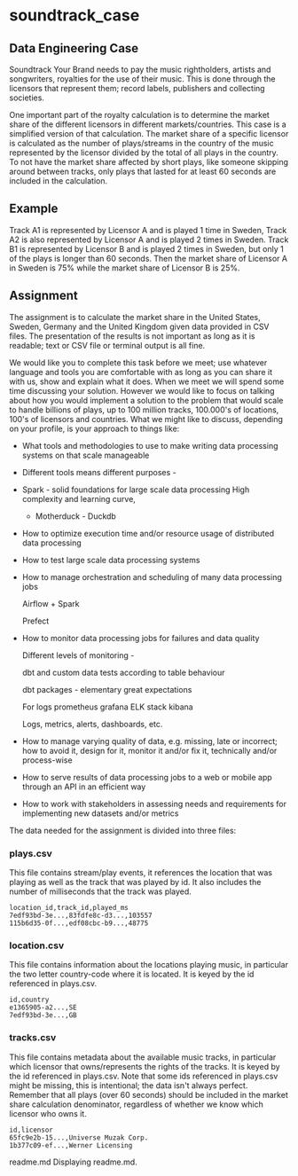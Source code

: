 # soundtrack_case

Data Engineering Case
---------------------

Soundtrack Your Brand needs to pay the music rightholders, artists and songwriters, royalties for
the use of their music. This is done through the licensors that represent them; record labels,
publishers and collecting societies.

One important part of the royalty calculation is to determine the market share of the different
licensors in different markets/countries. This case is a simplified version of that calculation.
The market share of a specific licensor is calculated as the number of plays/streams in the country
of the music represented by the licensor divided by the total of all plays in the country. To not
have the market share affected by short plays, like someone skipping around between tracks, only
plays that lasted for at least 60 seconds are included in the calculation.


## Example

Track A1 is represented by Licensor A and is played 1 time in Sweden, Track A2 is also represented
by Licensor A and is played 2 times in Sweden. Track B1 is represented by Licensor B and is played
2 times in Sweden, but only 1 of the plays is longer than 60 seconds. Then the market share of
Licensor A in Sweden is 75% while the market share of Licensor B is 25%.


## Assignment

The assignment is to calculate the market share in the United States, Sweden, Germany and the United
Kingdom given data provided in CSV files. The presentation of the results is not important as long
as it is readable; text or CSV file or terminal output is all fine.

We would like you to complete this task before we meet; use whatever language and tools you are
comfortable with as long as you can share it with us, show and explain what it does. When we meet
we will spend some time discussing your solution. However we would like to focus on talking about
how you would implement a solution to the problem that would scale to handle billions of plays, up
to 100 million tracks, 100.000's of locations, 100's of licensors and countries. What we might like
to discuss, depending on your profile, is your approach to things like:

* What tools and methodologies to use to make writing data processing systems on that scale manageable

- Different tools means different purposes -

- Spark - solid foundations for large scale data processing
    High complexity and learning curve, 



    - Motherduck - Duckdb



* How to optimize execution time and/or resource usage of distributed data processing



* How to test large scale data processing systems


* How to manage orchestration and scheduling of many data processing jobs
    
    Airflow + Spark

    Prefect




* How to monitor data processing jobs for failures and data quality

    Different levels of monitoring -

    dbt and custom data tests according to table behaviour

    dbt packages - 
        elementary 
        great expectations

    For logs
    prometheus
    grafana
    ELK stack
    kibana

    Logs, metrics, alerts, dashboards, etc.


* How to manage varying quality of data, e.g. missing, late or incorrect; how to avoid it, design for it,
  monitor it and/or fix it, technically and/or process-wise


* How to serve results of data processing jobs to a web or mobile app through an API in an efficient way


* How to work with stakeholders in assessing needs and requirements for implementing new datasets and/or metrics

The data needed for the assignment is divided into three files:

### plays.csv

This file contains stream/play events, it references the location that was playing as well as the
track that was played by id. It also includes the number of milliseconds that the track was played.

```csv
location_id,track_id,played_ms
7edf93bd-3e...,83fdfe8c-d3...,103557
115b6d35-0f...,edf08cbc-b9...,48775
```

### location.csv

This file contains information about the locations playing music, in particular the two letter
country-code where it is located. It is keyed by the id referenced in plays.csv.

```csv
id,country
e1365905-a2...,SE
7edf93bd-3e...,GB
```

### tracks.csv

This file contains metadata about the available music tracks, in particular which licensor that
owns/represents the rights of the tracks. It is keyed by the id referenced in plays.csv. Note that
some ids referenced in plays.csv might be missing, this is intentional; the data isn't always
perfect. Remember that all plays (over 60 seconds) should be included in the market share
calculation denominator, regardless of whether we know which licensor who owns it.

```csv
id,licensor
65fc9e2b-15...,Universe Muzak Corp.
1b377c09-ef...,Werner Licensing
```
readme.md
Displaying readme.md.